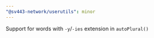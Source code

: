 ```yaml
---
"@sv443-network/userutils": minor
---
```


Support for words with `-y`/`-ies` extension in `autoPlural()`
